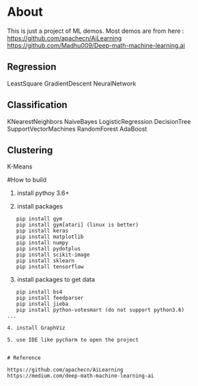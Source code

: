 # About
This is just a project of ML demos. Most demos are from here :
https://github.com/apachecn/AiLearning
https://github.com/Madhu009/Deep-math-machine-learning.ai

## Regression
LeastSquare
GradientDescent
NeuralNetwork

## Classification
KNearestNeighbors
NaiveBayes
LogisticRegression
DecisionTree
SupportVectorMachines
RandomForest
AdaBoost


## Clustering
K-Means


#How to build

1. install pythoy 3.6+

2. install packages

 ```shell
    pip install gym
    pip install gym[atari] (linux is better)
    pip install keras
    pip install matplotlib
    pip install numpy
    pip install pydotplus
    pip install scikit-image
    pip install sklearn
    pip install tensorflow
```

3. install packages to get data

 ```shell
    pip install bs4
    pip install feedparser
    pip install jieba
    pip install python-votesmart (do not support python3.6)
 ...

4. install GraphViz

5. use IDE like pycharm to open the project


# Reference

https://github.com/apachecn/AiLearning
https://medium.com/deep-math-machine-learning-ai
